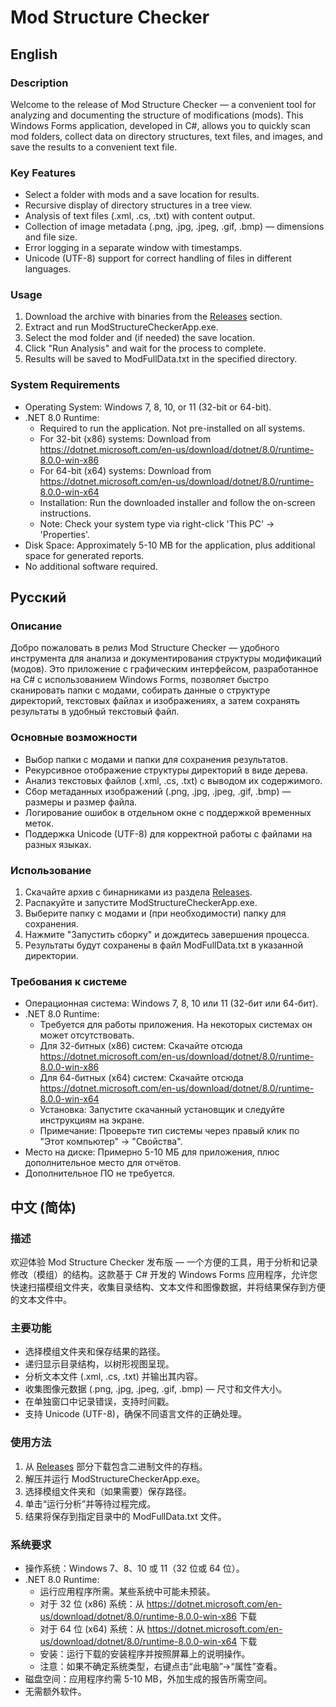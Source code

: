 # Mod Structure Checker

## English
### Description
Welcome to the release of Mod Structure Checker — a convenient tool for analyzing and documenting the structure of modifications (mods). This Windows Forms application, developed in C#, allows you to quickly scan mod folders, collect data on directory structures, text files, and images, and save the results to a convenient text file.

### Key Features
- Select a folder with mods and a save location for results.
- Recursive display of directory structures in a tree view.
- Analysis of text files (.xml, .cs, .txt) with content output.
- Collection of image metadata (.png, .jpg, .jpeg, .gif, .bmp) — dimensions and file size.
- Error logging in a separate window with timestamps.
- Unicode (UTF-8) support for correct handling of files in different languages.

### Usage
1. Download the archive with binaries from the [Releases](https://github.com/ArockMSK/ModStructureCheckerApp/releases) section.
2. Extract and run ModStructureCheckerApp.exe.
3. Select the mod folder and (if needed) the save location.
4. Click "Run Analysis" and wait for the process to complete.
5. Results will be saved to ModFullData.txt in the specified directory.

### System Requirements
- Operating System: Windows 7, 8, 10, or 11 (32-bit or 64-bit).
- .NET 8.0 Runtime:
  - Required to run the application. Not pre-installed on all systems.
  - For 32-bit (x86) systems: Download from https://dotnet.microsoft.com/en-us/download/dotnet/8.0/runtime-8.0.0-win-x86
  - For 64-bit (x64) systems: Download from https://dotnet.microsoft.com/en-us/download/dotnet/8.0/runtime-8.0.0-win-x64
  - Installation: Run the downloaded installer and follow the on-screen instructions.
  - Note: Check your system type via right-click 'This PC' → 'Properties'.
- Disk Space: Approximately 5-10 MB for the application, plus additional space for generated reports.
- No additional software required.

## Русский
### Описание
Добро пожаловать в релиз Mod Structure Checker — удобного инструмента для анализа и документирования структуры модификаций (модов). Это приложение с графическим интерфейсом, разработанное на C# с использованием Windows Forms, позволяет быстро сканировать папки с модами, собирать данные о структуре директорий, текстовых файлах и изображениях, а затем сохранять результаты в удобный текстовый файл.

### Основные возможности
- Выбор папки с модами и папки для сохранения результатов.
- Рекурсивное отображение структуры директорий в виде дерева.
- Анализ текстовых файлов (.xml, .cs, .txt) с выводом их содержимого.
- Сбор метаданных изображений (.png, .jpg, .jpeg, .gif, .bmp) — размеры и размер файла.
- Логирование ошибок в отдельном окне с поддержкой временных меток.
- Поддержка Unicode (UTF-8) для корректной работы с файлами на разных языках.

### Использование
1. Скачайте архив с бинарниками из раздела [Releases](https://github.com/ArockMSK/ModStructureCheckerApp/releases).
2. Распакуйте и запустите ModStructureCheckerApp.exe.
3. Выберите папку с модами и (при необходимости) папку для сохранения.
4. Нажмите "Запустить сборку" и дождитесь завершения процесса.
5. Результаты будут сохранены в файл ModFullData.txt в указанной директории.

### Требования к системе
- Операционная система: Windows 7, 8, 10 или 11 (32-бит или 64-бит).
- .NET 8.0 Runtime:
  - Требуется для работы приложения. На некоторых системах он может отсутствовать.
  - Для 32-битных (x86) систем: Скачайте отсюда https://dotnet.microsoft.com/en-us/download/dotnet/8.0/runtime-8.0.0-win-x86
  - Для 64-битных (x64) систем: Скачайте отсюда https://dotnet.microsoft.com/en-us/download/dotnet/8.0/runtime-8.0.0-win-x64
  - Установка: Запустите скачанный установщик и следуйте инструкциям на экране.
  - Примечание: Проверьте тип системы через правый клик по "Этот компьютер" → "Свойства".
- Место на диске: Примерно 5-10 МБ для приложения, плюс дополнительное место для отчётов.
- Дополнительное ПО не требуется.

## 中文 (简体)
### 描述
欢迎体验 Mod Structure Checker 发布版 — 一个方便的工具，用于分析和记录修改（模组）的结构。这款基于 C# 开发的 Windows Forms 应用程序，允许您快速扫描模组文件夹，收集目录结构、文本文件和图像数据，并将结果保存到方便的文本文件中。

### 主要功能
- 选择模组文件夹和保存结果的路径。
- 递归显示目录结构，以树形视图呈现。
- 分析文本文件 (.xml, .cs, .txt) 并输出其内容。
- 收集图像元数据 (.png, .jpg, .jpeg, .gif, .bmp) — 尺寸和文件大小。
- 在单独窗口中记录错误，支持时间戳。
- 支持 Unicode (UTF-8)，确保不同语言文件的正确处理。

### 使用方法
1. 从 [Releases](https://github.com/ArockMSK/ModStructureCheckerApp/releases) 部分下载包含二进制文件的存档。
2. 解压并运行 ModStructureCheckerApp.exe。
3. 选择模组文件夹和（如果需要）保存路径。
4. 单击“运行分析”并等待过程完成。
5. 结果将保存到指定目录中的 ModFullData.txt 文件。

### 系统要求
- 操作系统：Windows 7、8、10 或 11（32 位或 64 位）。
- .NET 8.0 Runtime:
  - 运行应用程序所需。某些系统中可能未预装。
  - 对于 32 位 (x86) 系统：从 https://dotnet.microsoft.com/en-us/download/dotnet/8.0/runtime-8.0.0-win-x86 下载
  - 对于 64 位 (x64) 系统：从 https://dotnet.microsoft.com/en-us/download/dotnet/8.0/runtime-8.0.0-win-x64 下载
  - 安装：运行下载的安装程序并按照屏幕上的说明操作。
  - 注意：如果不确定系统类型，右键点击“此电脑”→“属性”查看。
- 磁盘空间：应用程序约需 5-10 MB，外加生成的报告所需空间。
- 无需额外软件。
